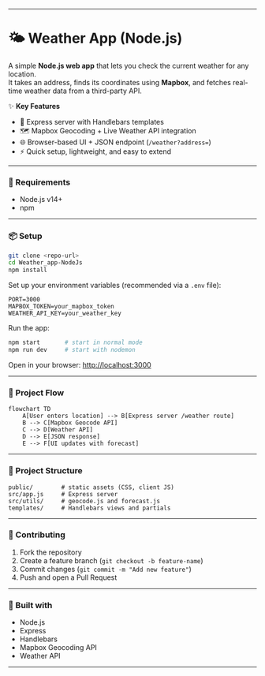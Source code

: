 ***

# 🌤️ Weather App (Node.js)

A simple **Node.js web app** that lets you check the current weather for any location.  
It takes an address, finds its coordinates using **Mapbox**, and fetches real-time weather data from a third-party API.  

✨ **Key Features**  
- 🚀 Express server with Handlebars templates  
- 🗺️ Mapbox Geocoding + Live Weather API integration  
- 🌐 Browser-based UI + JSON endpoint (`/weather?address=`)  
- ⚡ Quick setup, lightweight, and easy to extend  

***

### 🚀 Requirements
- Node.js v14+  
- npm  

***

### 📦 Setup

```bash
git clone <repo-url>
cd Weather_app-NodeJs
npm install
```

Set up your environment variables (recommended via a `.env` file):  
```env
PORT=3000
MAPBOX_TOKEN=your_mapbox_token
WEATHER_API_KEY=your_weather_key
```

Run the app:  
```bash
npm start       # start in normal mode  
npm run dev     # start with nodemon
```

Open in your browser: [http://localhost:3000](http://localhost:3000/)  

***

### 🔄 Project Flow
```mermaid
flowchart TD
    A[User enters location] --> B[Express server /weather route]
    B --> C[Mapbox Geocode API]
    C --> D[Weather API]
    D --> E[JSON response]
    E --> F[UI updates with forecast]
```

***

### 📂 Project Structure

```
public/        # static assets (CSS, client JS)
src/app.js     # Express server
src/utils/     # geocode.js and forecast.js
templates/     # Handlebars views and partials
```

***

### 🤝 Contributing
1. Fork the repository  
2. Create a feature branch (`git checkout -b feature-name`)  
3. Commit changes (`git commit -m "Add new feature"`)  
4. Push and open a Pull Request  

***

### 📄 Built with
- Node.js  
- Express  
- Handlebars  
- Mapbox Geocoding API  
- Weather API  

***
